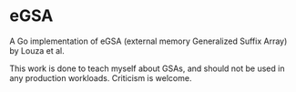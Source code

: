 # eGSA
A Go implementation of eGSA (external memory Generalized Suffix Array) by Louza et al.

This work is done to teach myself about GSAs, and should not be used in any production
workloads. Criticism is welcome.
